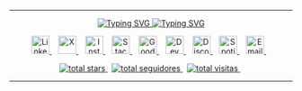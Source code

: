 
---

<p align="center">
    <a href="https://git.io/typing-svg">
        <img src="https://readme-typing-svg.herokuapp.com?font=Fira+Code&size=24&pause=61000&color=39FF14&center=true&vCenter=true&width=500&lines=Jeff+Camargo" alt="Typing SVG" />
    </a>
    <a href="https://github.com/JeffJobs">
        <img src="https://readme-typing-svg.herokuapp.com?color=39FF14&size=24&center=true&vCenter=true&width=500&lines=💻+Desenvolvedor+Júnior;🚀+Apaixonado+por+Tecnologia;🎓+Futuro+Técnico+em+TI;📚+Sempre+Aprendendo" alt="Typing SVG" />
    </a>
</p>

<!-- Redes Sociais -->
<p align="center">
    <a href="https://www.linkedin.com/in/jeff-jobs/">
        <img width="32px" alt="LinkedIn" title="LinkedIn" src="https://imgur.com/FERc4Pp.png" />
    </a>
    &#8287;&#8287;
    <a href="https://x.com/JeffJobsTI">
        <img width="32px" alt="X" title="X" src="https://imgur.com/UH37fX3.png" />
    </a>
    &#8287;&#8287;
    <a href="https://www.instagram.com/jeff.jobs.ti/">
        <img width="32px" alt="Instagram" title="Instagram" src="https://imgur.com/YBseT8m.png" />
    </a>
    &#8287;&#8287;
    <a href="https://pt.stackoverflow.com/users/352282/jeffjobs">
        <img width="32px" alt="Stack Overflow" title="Stack Overflow" src="https://imgur.com/9ySTsfI.png" />
    </a>
    &#8287;&#8287;
    <a href="https://www.goodreads.com/jeffjobs">
        <img width="32px" alt="Good Reads" title="Good Reads" src="https://imgur.com/jFhskln.png" />
    </a>
    &#8287;&#8287;
    <a href="https://dev.to/jeffjobs">
        <img width="32px" alt="Dev Community" title="Dev Community" src="https://imgur.com/TIIIp8h.png" />
    </a>
    &#8287;&#8287;
    <a href="https://discord.gg/nCM5aUgaF4">
        <img width="32px" alt="Discord" title="Discord" src="https://imgur.com/Du0Ex9L.png" />
    </a>
    &#8287;&#8287;
    <a href="https://open.spotify.com/user/lavishcamargo">
        <img width="32px" alt="Spotify" title="Spotify" src="https://imgur.com/60dgZ8O.png" />
    </a>
    &#8287;&#8287;
    <a href="https://malito:jeff.jobs.ti@outlook.com">
        <img width="32px" alt="Email Outlook" title="Email Outlook" src="https://imgur.com/IHhVk0D.png" />
    </a>
    &#8287;&#8287;
</p>

<!-- Badges Icons -->
<p align="center">
    <a href="https://github.com/JeffJobs?tab=repositories&sort=stargazers">
        <img alt="total stars" title="Total de Stars no GitHub" src="https://custom-icon-badges.demolab.com/github/stars/JeffJobs?color=55960c&style=for-the-badge&labelColor=488207&logo=star" />
    </a>
    &#8287;
    <a href="https://github.com/JeffJobs?tab=followers">
        <img alt="total seguidores" title="Total de Seguidores no Github" src="https://custom-icon-badges.demolab.com/github/followers/JeffJobs?color=236ad3&labelColor=1155ba&style=for-the-badge&logo=person-add&label=Seguindo&logoColor=white" />
    </a>
    &#8287;
    <!-- Criar Funcionalidade do badge Visitors -->
    <a href="">
        <img alt="total visitas" title="Total de Visitas no GitHub" src="https://freshidea.com/jonah/app/DenverCoder1-profile-views" />
    </a>
    &#8287;
</p>

---